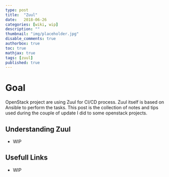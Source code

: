 ```yaml
---
type: post
title:  "Zuul"
date:   2018-06-26
categories: [wiki, wip]
description: ""
thumbnail: "img/placeholder.jpg"
disable_comments: true
authorbox: true
toc: true
mathjax: true
tags: [zuul]
published: true
---
```


# Goal

OpenStack project are using Zuul for CI/CD process. Zuul itself is based on Ansible to perform the tasks.
This post is the collection of notes and tips used during the couple of update I did to some openstack projects.

## Understanding Zuul

- WIP 

## Usefull Links

- WIP


